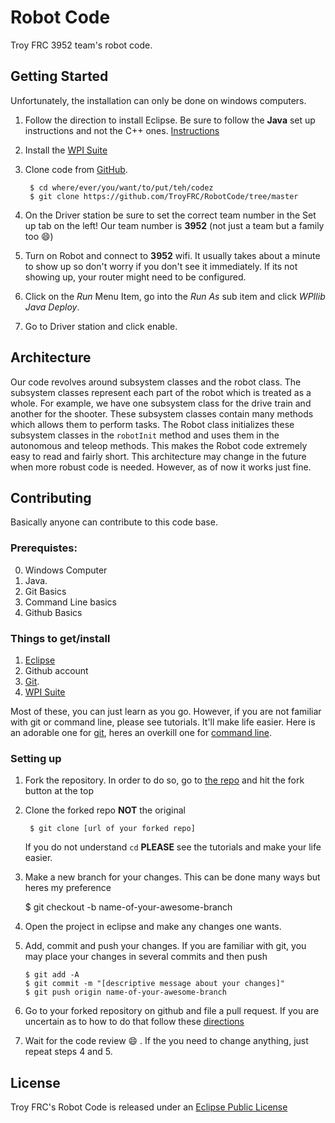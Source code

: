 # Robot Code
Troy FRC 3952 team's robot code. 
 
## Getting Started
Unfortunately, the installation can only be done on windows computers. 
1. Follow the direction to install Eclipse. Be sure to follow the **Java**
set up instructions and not the C++ ones. [Instructions](https://wpilib.screenstepslive.com/s/4485/m/13809/l/599681-installing-eclipse-c-java)
2. Install the [WPI Suite](https://wpilib.screenstepslive.com/s/4485/m/13809/l/599671-installing-the-frc-2017-update-suite-all-languages)
3. Clone code from [GitHub](https://github.com/TroyFRC/RobotCode/tree/master).

		$ cd where/ever/you/want/to/put/teh/codez
		$ git clone https://github.com/TroyFRC/RobotCode/tree/master
		
4. On the Driver station be sure to set the correct team number in the Set up tab on the left! Our team number is **3952** (not just a team but a family too :smile:)
5. Turn on Robot and connect to **3952** wifi. It usually takes about a minute to show up so don't worry if you don't see it immediately. If its not showing up, your router might need to be configured. 
6. Click on the *Run* Menu Item, go into the *Run As* sub item and click *WPIlib Java Deploy*. 
7. Go to Driver station and click enable. 

## Architecture
Our code revolves around subsystem classes and the robot class. The subsystem classes represent each part of the robot which is treated as a whole. For example, we have one subsystem class for the drive train and another for the shooter. These subsystem classes contain many methods which allows them to perform tasks. The Robot class initializes these subsystem classes in the `robotInit` method and uses them in the autonomous and teleop methods. This makes the Robot code extremely easy to read and fairly short.
This architecture may change in the future when more robust code is needed. However, as of now it works just fine.

## Contributing
Basically anyone can contribute to this code base. 
### Prerequistes:
0. Windows Computer
1. Java.
2. Git Basics
3. Command Line basics
4. Github Basics

### Things to get/install
1. [Eclipse](https://wpilib.screenstepslive.com/s/4485/m/13809/l/599681-installing-eclipse-c-java)
2. Github account
3. [Git](https://git-scm.com/book/en/v2/Getting-Started-Installing-Git).
4. [WPI Suite](https://wpilib.screenstepslive.com/s/4485/m/13809/l/599671-installing-the-frc-2017-update-suite-all-languages)

Most of these, you can just learn as you go. However, if you are not familiar with git or command line, please see tutorials. It'll make life easier. Here is an adorable one for [git](https://try.github.io/levels/1/challenges/1), heres an overkill one for [command line](https://www.codecademy.com/en/learn/learn-the-command-line).

### Setting up
1. Fork the repository. In order to do so, go to [the repo](https://github.com/TroyFRC/RobotCode/tree/master) and hit the fork button at the top 
2. Clone the forked repo **NOT** the original

		$ git clone [url of your forked repo]
	
	If you do not understand `cd` **PLEASE** see the tutorials and make your life easier. 
3. Make a new branch for your changes. This can be done many ways but heres my preference

	$ git checkout -b name-of-your-awesome-branch
	
4. Open the project in eclipse and make any changes one wants. 
5. Add, commit and push your changes. If you are familiar with git, you may place your changes in several commits and then push

	```
	$ git add -A
	$ git commit -m "[descriptive message about your changes]"
	$ git push origin name-of-your-awesome-branch	
	```
	
6. Go to your forked repository on github and file a pull request. If you are uncertain as to how to do that follow these [directions](https://help.github.com/articles/creating-a-pull-request-from-a-fork/)
7. Wait for the code review :smile: . If the you need to change anything, just repeat steps 4 and 5.

## License

Troy FRC's Robot Code is released under an [Eclipse Public License](https://github.com/TroyFRC/RobotCode/blob/master/LICENSE)

